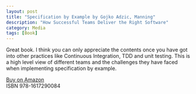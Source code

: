 ```yaml
---
layout: post
title: "Specification by Example by Gojko Adzic, Manning"
description: "How Successful Teams Deliver the Right Software"
category: Media
tags: [Book]
---
```

Great book. I think you can only appreciate the contents once you have got into other practices like Continuous Integration, TDD and unit testing. This is a high level view of different teams and the challenges they have faced when implementing specification by example.

[Buy on Amazon](http://www.amazon.com/Specification-Example-Successful-Deliver-Software/dp/1617290084)  
ISBN  978-1617290084
